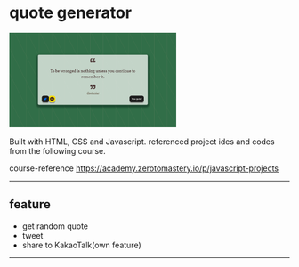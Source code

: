 # quote generator 
<img src="https://github.com/ehdgodgka/quote-generator/blob/master/quote-generator.png" width="300">

  Built with HTML, CSS and Javascript.
  referenced project ides and codes from the following course. 

course-reference
https://academy.zerotomastery.io/p/javascript-projects

---
## feature
- get random quote 
- tweet 
- share to KakaoTalk(own feature) 
---
